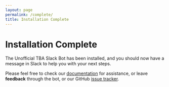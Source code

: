 ```yaml
---
layout: page
permalink: /complete/
title: Installation Complete
---
```


# Installation Complete #

The Unofficial TBA Slack Bot has been installed, and you should now have a message in Slack to help you with your 
 next steps.

Please feel free to check our [documentation](/docs/) for assistance, or leave __feedback__ through the bot, 
 or our GitHub [issue tracker](https://github.com/FRC5881/TBASlackBot/issues).
